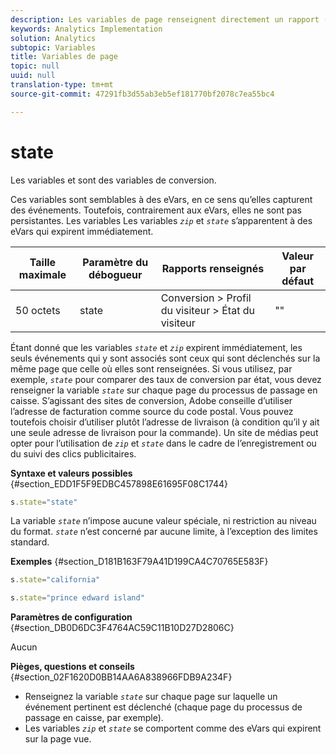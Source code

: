 ```yaml
---
description: Les variables de page renseignent directement un rapport (pageName, props de liste, variables de liste, etc.).
keywords: Analytics Implementation
solution: Analytics
subtopic: Variables
title: Variables de page
topic: null
uuid: null
translation-type: tm+mt
source-git-commit: 47291fb3d55ab3eb5ef181770bf2078c7ea55bc4

---
```



# state

Les variables  et  sont des variables de conversion.


<!-- 

state.xml

 -->

Ces variables sont semblables à des eVars, en ce sens qu’elles capturent des événements. Toutefois, contrairement aux eVars, elles ne sont pas persistantes. Les variables Les variables *`zip`* et *`state`* s’apparentent à des eVars qui expirent immédiatement.

| Taille maximale | Paramètre du débogueur | Rapports renseignés | Valeur par défaut |
|---|---|---|---|
| 50 octets | state | Conversion &gt; Profil du visiteur &gt; État du visiteur | "" |

Étant donné que les variables *`state`* et *`zip`* expirent immédiatement, les seuls événements qui y sont associés sont ceux qui sont déclenchés sur la même page que celle où elles sont renseignées. Si vous utilisez, par exemple, *`state`* pour comparer des taux de conversion par état, vous devez renseigner la variable *`state`* sur chaque page du processus de passage en caisse. S’agissant des sites de conversion, Adobe conseille d’utiliser l’adresse de facturation comme source du code postal. Vous pouvez toutefois choisir d’utiliser plutôt l’adresse de livraison (à condition qu’il y ait une seule adresse de livraison pour la commande). Un site de médias peut opter pour l’utilisation de *`zip`* et *`state`* dans le cadre de l’enregistrement ou du suivi des clics publicitaires.

**Syntaxe et valeurs possibles** {#section_EDD1F5F9EDBC457898E61695F08C1744}

```js
s.state="state"
```

La variable *`state`* n’impose aucune valeur spéciale, ni restriction au niveau du format. *`state`* n’est concerné par aucune limite, à l’exception des limites standard.

**Exemples** {#section_D181B163F79A41D199CA4C70765E583F}

```js
s.state="california" 
```

```js
s.state="prince edward island"
```

**Paramètres de configuration** {#section_DB0D6DC3F4764AC59C11B10D27D2806C}

Aucun

**Pièges, questions et conseils** {#section_02F1620D0BB14AA6A838966FDB9A234F}

* Renseignez la variable *`state`* sur chaque page sur laquelle un événement pertinent est déclenché (chaque page du processus de passage en caisse, par exemple).
* Les variables *`zip`* et *`state`* se comportent comme des eVars qui expirent sur la page vue.

